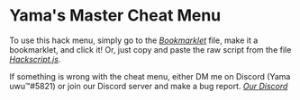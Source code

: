 # Yama's Master Cheat Menu
To use this hack menu, simply go to the *[Bookmarklet](https://github.com/Prodigy-Hacking/ProdigyMathGameHacking/blob/master/yamasMasterCheatMenu/Bookmarklet.js)* file, make it a bookmarklet, and click it! Or, just copy and paste the raw script from the file 
*[Hackscript.js](https://github.com/Prodigy-Hacking/ProdigyMathGameHacking/blob/master/yamasMasterCheatMenu/Hackscript.js)*.

If something is wrong with the cheat menu, either DM me on Discord (Yama uwu™️#5821) or join our Discord server and make a bug report.
*[Our Discord](https://discord.com/channels/683793361123016755/715843114878894170)*
